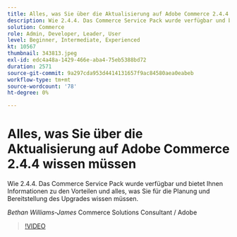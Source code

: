 ```yaml
---
title: Alles, was Sie über die Aktualisierung auf Adobe Commerce 2.4.4 wissen müssen
description: Wie 2.4.4. Das Commerce Service Pack wurde verfügbar und bietet Ihnen Informationen zu den Vorteilen und alles, was Sie für die Planung und Bereitstellung des Upgrades wissen müssen.
solution: Commerce
role: Admin, Developer, Leader, User
level: Beginner, Intermediate, Experienced
kt: 10567
thumbnail: 343813.jpeg
exl-id: edc4a48a-1429-466e-aba4-75eb5388bd72
duration: 2571
source-git-commit: 9a297cda953d4414131657f9ac84580aea0eabeb
workflow-type: tm+mt
source-wordcount: '78'
ht-degree: 0%

---
```


# Alles, was Sie über die Aktualisierung auf Adobe Commerce 2.4.4 wissen müssen

Wie 2.4.4. Das Commerce Service Pack wurde verfügbar und bietet Ihnen Informationen zu den Vorteilen und alles, was Sie für die Planung und Bereitstellung des Upgrades wissen müssen.

*Bethan Williams-James* Commerce Solutions Consultant / Adobe

>[!VIDEO](https://video.tv.adobe.com/v/343813/?quality=12&learn=on)
